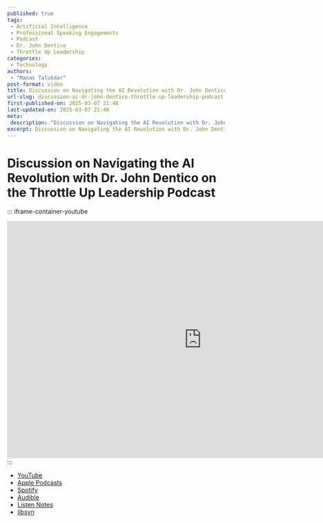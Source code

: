 ```yaml
---
published: true
tags:
 - Artificial Intelligence
 - Professional Speaking Engagements
 - Podcast
 - Dr. John Dentico
 - Throttle Up Leadership
categories:
 - Technology
authors:
 - "Manas Talukdar"
post-format: video
title: Discussion on Navigating the AI Revolution with Dr. John Dentico on the Throttle Up Leadership Podcast
url-slug: discussion-ai-dr-john-dentico-throttle-up-leadership-podcast
first-published-on: 2025-03-07 21:48
last-updated-on: 2025-03-07 21:48
meta:
 description: "Discussion on Navigating the AI Revolution with Dr. John Dentico on the Throttle Up Leadership Podcast."
excerpt: Discussion on Navigating the AI Revolution with Dr. John Dentico on the Throttle Up Leadership Podcast"
---
```


# Discussion on Navigating the AI Revolution with Dr. John Dentico on the Throttle Up Leadership Podcast

::: iframe-container-youtube
<iframe title="YouTube video player" width="900" height="550" src="https://www.youtube.com/embed/iH7PSi9PELc?si=7jvB0JI5Km2v8ulj" frameborder="0" allow="accelerometer; autoplay; clipboard-write; encrypted-media; gyroscope; picture-in-picture; web-share" referrerpolicy="strict-origin-when-cross-origin" allowfullscreen></iframe>
:::

- [YouTube](https://www.youtube.com/watch?v=iH7PSi9PELc)
- [Apple Podcasts](https://podcasts.apple.com/us/podcast/episode-83-navigating-the-ai-revolution-with/id1613171927?i=1000692999897)
- [Spotify](https://open.spotify.com/episode/4yylOeSZD7dOY5m2r7pqJ5)
- [Audible](https://www.audible.com/pd/B0DXFJJ7WZ)
- [Listen Notes](https://www.listennotes.com/podcasts/throttle-up/episode-83-navigating-the-ai-MguYZfQx160/)
- [libsyn](https://sites.libsyn.com/404114/episode-83-navigating-the-ai-revolution-with-manas-talukdar-director-of-engineering-for-labelbox)
<!-- - - Overcast
- RadioPublic
- Castro -->
